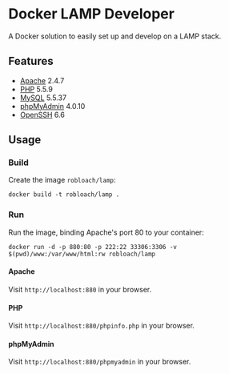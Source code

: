 # Docker LAMP Developer

A Docker solution to easily set up and develop on a LAMP stack.


## Features

* [Apache](https://httpd.apache.org/) 2.4.7
* [PHP](http://php.net/) 5.5.9
* [MySQL](http://www.mysql.com/) 5.5.37
* [phpMyAdmin](http://www.phpmyadmin.net/) 4.0.10
* [OpenSSH](http://www.openssh.com/) 6.6


## Usage

### Build

Create the image `robloach/lamp`:
```
docker build -t robloach/lamp .
```

### Run

Run the image, binding Apache's port 80 to your container:
```
docker run -d -p 880:80 -p 222:22 33306:3306 -v $(pwd)/www:/var/www/html:rw robloach/lamp
```

#### Apache

Visit `http://localhost:880` in your browser.

#### PHP

Visit `http://localhost:880/phpinfo.php` in your browser.

#### phpMyAdmin

Visit `http://localhost:880/phpmyadmin` in your browser.
